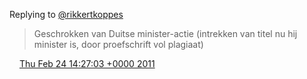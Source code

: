 Replying to [@rikkertkoppes](https://twitter.com/rikkertkoppes/status/40660480791937024)

> Geschrokken van Duitse minister\-actie \(intrekken van titel nu hij minister is, door proefschrift vol plagiaat\)

<img src="../../media/tweet.ico" width="12" /> [Thu Feb 24 14:27:03 +0000 2011](https://twitter.com/DromerDenker/status/40779746581155840)